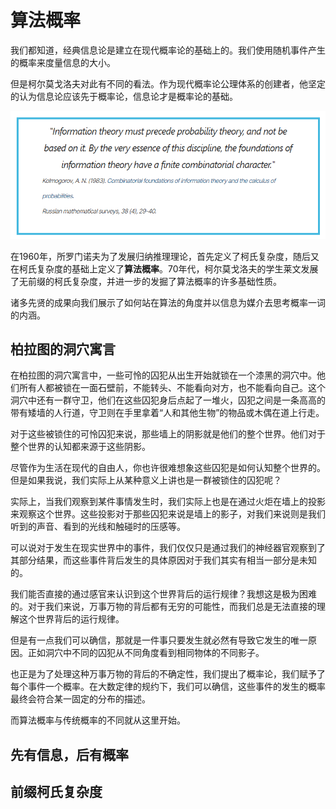 # 算法概率

我们都知道，经典信息论是建立在现代概率论的基础上的。我们使用随机事件产生的概率来度量信息的大小。

但是柯尔莫戈洛夫对此有不同的看法。作为现代概率论公理体系的创建者，他坚定的认为信息论应该先于概率论，信息论才是概率论的基础。

![alt text](image-1.png)

在1960年，所罗门诺夫为了发展归纳推理理论，首先定义了柯氏复杂度，随后又在柯氏复杂度的基础上定义了**算法概率**。70年代，柯尔莫戈洛夫的学生莱文发展了无前缀的柯氏复杂度，并进一步的发掘了算法概率的许多基础性质。

诸多先贤的成果向我们展示了如何站在算法的角度并以信息为媒介去思考概率一词的内涵。

## 柏拉图的洞穴寓言

在柏拉图的洞穴寓言中，一些可怜的囚犯从出生开始就锁在一个漆黑的洞穴中。他们所有人都被锁在一面石壁前，不能转头、不能看向对方，也不能看向自己。这个洞穴中还有一群守卫，他们在这些囚犯身后点起了一堆火，囚犯之间是一条高高的带有矮墙的人行道，守卫则在手里拿着“人和其他生物”的物品或木偶在道上行走。

对于这些被锁住的可怜囚犯来说，那些墙上的阴影就是他们的整个世界。他们对于整个世界的认知都来源于这些阴影。

尽管作为生活在现代的自由人，你也许很难想象这些囚犯是如何认知整个世界的。但是如果我说，我们实际上从某种意义上讲也是一群被锁住的囚犯呢？

实际上，当我们观察到某件事情发生时，我们实际上也是在通过火炬在墙上的投影来观察这个世界。这些投影对于那些囚犯来说是墙上的影子，对我们来说则是我们听到的声音、看到的光线和触碰时的压感等。

可以说对于发生在现实世界中的事件，我们仅仅只是通过我们的神经器官观察到了其部分结果，而这些事件背后发生的具体原因对于我们其实有相当一部分是未知的。

我们能否直接的通过感官来认识到这个世界背后的运行规律？我想这是极为困难的。对于我们来说，万事万物的背后都有无穷的可能性，而我们总是无法直接的理解这个世界背后的运行规律。

但是有一点我们可以确信，那就是一件事只要发生就必然有导致它发生的唯一原因。正如洞穴中不同的囚犯从不同角度看到相同物体的不同影子。

也正是为了处理这种万事万物的背后的不确定性，我们提出了概率论，我们赋予了每个事件一个概率。在大数定律的规约下，我们可以确信，这些事件的发生的概率最终会符合某一固定的分布的描述。

而算法概率与传统概率的不同就从这里开始。

## 先有信息，后有概率





## 前缀柯氏复杂度









